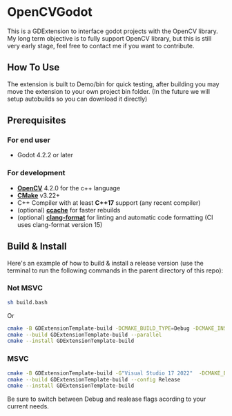 # OpenCVGodot

This is a GDExtension to interface godot projects with the OpenCV library. My long term objective is to fully support OpenCV library, but this is still very early stage, feel free to contact me if you want to contribute.

## How To Use

The extension is built to Demo/bin for quick testing, after building you may move the extension to your own project bin folder. (In the future we will setup autobuilds so you can download it directly)


## Prerequisites

### For end user

- Godot 4.2.2 or later

### For development

- **[OpenCV](https://opencv.org/get-started/)** 4.2.0 for the c++ language
- **[CMake](https://cmake.org/)** v3.22+
- C++ Compiler with at least **C++17** support (any recent compiler)
- (optional) **[ccache](https://ccache.dev/)** for faster rebuilds
- (optional) **[clang-format](https://clang.llvm.org/docs/ClangFormat.html)** for linting and automatic code formatting (CI uses clang-format version 15)




## Build & Install

Here's an example of how to build & install a release version (use the terminal to run the following commands in the parent directory of this repo):

### Not MSVC

```sh
sh build.bash
```

Or

```sh
cmake -B GDExtensionTemplate-build -DCMAKE_BUILD_TYPE=Debug -DCMAKE_INSTALL_PREFIX=GDExtensionTemplate-install GDExtensionTemplate
cmake --build GDExtensionTemplate-build --parallel
cmake --install GDExtensionTemplate-build
```

### MSVC

```sh
cmake -B GDExtensionTemplate-build -G"Visual Studio 17 2022"  -DCMAKE_BUILD_TYPE=Release -DCMAKE_INSTALL_PREFIX=GDExtensionTemplate-install GDExtensionTemplate
cmake --build GDExtensionTemplate-build --config Release
cmake --install GDExtensionTemplate-build
```

Be sure to switch between Debug and realease flags acording to your current needs.
